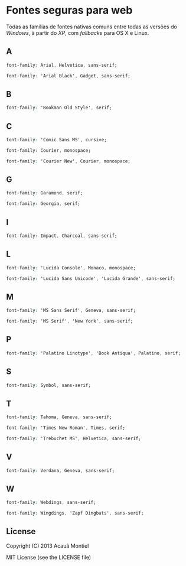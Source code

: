 Fontes seguras para web
=======================

Todas as famílias de fontes nativas comuns entre todas as versões do *Windows*, à partir do *XP*, com *fallbacks* para OS X e Linux.


A
-

```css
font-family: Arial, Helvetica, sans-serif;
```

```css
font-family: 'Arial Black', Gadget, sans-serif;
```

B
-

```css
font-family: 'Bookman Old Style', serif;
```

C
-

```css
font-family: 'Comic Sans MS', cursive;
```

```css
font-family: Courier, monospace;
```

```css
font-family: 'Courier New', Courier, monospace;
```

G
-

```css
font-family: Garamond, serif;
```

```css
font-family: Georgia, serif;
```

I
-

```css
font-family: Impact, Charcoal, sans-serif;
```

L
-

```css
font-family: 'Lucida Console', Monaco, monospace;
```

```css
font-family: 'Lucida Sans Unicode', 'Lucida Grande', sans-serif;
```

M
-

```css
font-family: 'MS Sans Serif', Geneva, sans-serif;
```

```css
font-family: 'MS Serif', 'New York', sans-serif;
```

P
-

```css
font-family: 'Palatino Linotype', 'Book Antiqua', Palatino, serif;
```

S
-

```css
font-family: Symbol, sans-serif;
```

T
-

```css
font-family: Tahoma, Geneva, sans-serif;
```

```css
font-family: 'Times New Roman', Times, serif;
```

```css
font-family: 'Trebuchet MS', Helvetica, sans-serif;
```

V
-

```css
font-family: Verdana, Geneva, sans-serif;
```

W
-

```css
font-family: Webdings, sans-serif;
```

```css
font-family: Wingdings, 'Zapf Dingbats', sans-serif;
```

License
-------

Copyright (C) 2013 Acauã Montiel

MIT License (see the LICENSE file)